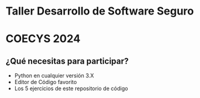 # Taller Desarrollo de Software Seguro
# COECYS 2024

## ¿Qué necesitas para participar?

* Python en cualquier versión 3.X
* Editor de Código favorito
* Los 5 ejercicios de este repositorio de código
